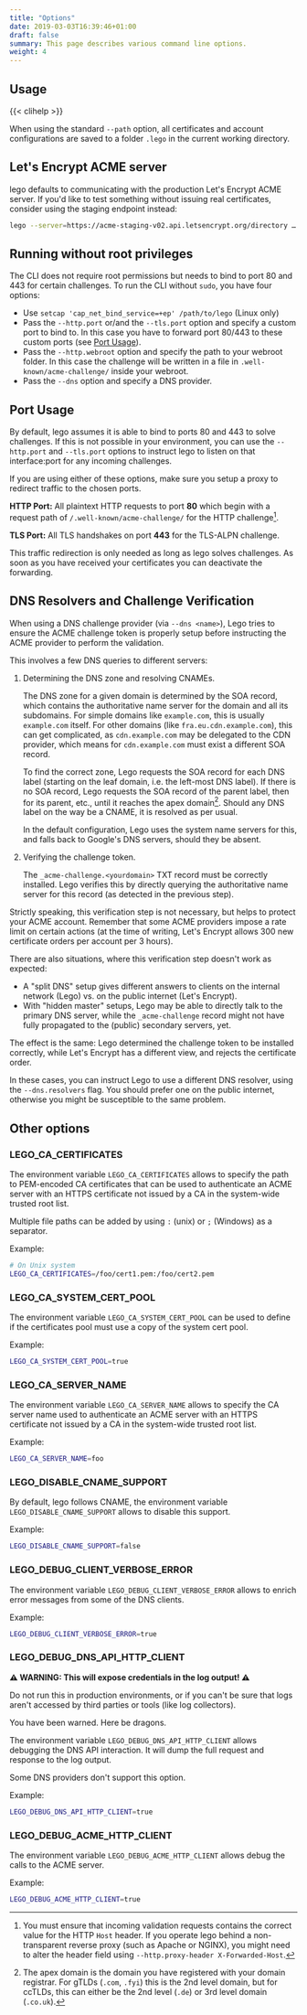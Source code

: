 ```yaml
---
title: "Options"
date: 2019-03-03T16:39:46+01:00
draft: false
summary: This page describes various command line options.
weight: 4
---
```


## Usage

{{< clihelp >}}

When using the standard `--path` option, all certificates and account configurations are saved to a folder `.lego` in the current working directory.


## Let's Encrypt ACME server

lego defaults to communicating with the production Let's Encrypt ACME server.
If you'd like to test something without issuing real certificates, consider using the staging endpoint instead:

```bash
lego --server=https://acme-staging-v02.api.letsencrypt.org/directory …
```

## Running without root privileges

The CLI does not require root permissions but needs to bind to port 80 and 443 for certain challenges.
To run the CLI without `sudo`, you have four options:

- Use `setcap 'cap_net_bind_service=+ep' /path/to/lego` (Linux only)
- Pass the `--http.port` or/and the `--tls.port` option and specify a custom port to bind to. In this case you have to forward port 80/443 to these custom ports (see [Port Usage](#port-usage)).
- Pass the `--http.webroot` option and specify the path to your webroot folder. In this case the challenge will be written in a file in `.well-known/acme-challenge/` inside your webroot.
- Pass the `--dns` option and specify a DNS provider.

## Port Usage

By default, lego assumes it is able to bind to ports 80 and 443 to solve challenges.
If this is not possible in your environment, you can use the `--http.port` and `--tls.port` options to instruct
lego to listen on that interface:port for any incoming challenges.

If you are using either of these options, make sure you setup a proxy to redirect traffic to the chosen ports.

**HTTP Port:** All plaintext HTTP requests to port **80** which begin with a request path of `/.well-known/acme-challenge/` for the HTTP challenge[^header].

**TLS Port:** All TLS handshakes on port **443** for the TLS-ALPN challenge.

This traffic redirection is only needed as long as lego solves challenges. As soon as you have received your certificates you can deactivate the forwarding.

[^header]: You must ensure that incoming validation requests contains the correct value for the HTTP `Host` header. If you operate lego behind a non-transparent reverse proxy (such as Apache or NGINX), you might need to alter the header field using `--http.proxy-header X-Forwarded-Host`.

## DNS Resolvers and Challenge Verification

When using a DNS challenge provider (via `--dns <name>`), Lego tries to ensure the ACME challenge token is properly setup before instructing the ACME provider to perform the validation.

This involves a few DNS queries to different servers:

1. Determining the DNS zone and resolving CNAMEs.

   The DNS zone for a given domain is determined by the SOA record, which contains the authoritative name server for the domain and all its subdomains.
   For simple domains like `example.com`, this is usually `example.com` itself.
   For other domains (like `fra.eu.cdn.example.com`), this can get complicated, as `cdn.example.com` may be delegated to the CDN provider, which means for `cdn.example.com` must exist a different SOA record.

   To find the correct zone, Lego requests the SOA record for each DNS label (starting on the leaf domain, i.e. the left-most DNS label).
   If there is no SOA record, Lego requests the SOA record of the parent label, then for its parent, etc., until it reaches the apex domain[^apex].
   Should any DNS label on the way be a CNAME, it is resolved as per usual.

   In the default configuration, Lego uses the system name servers for this, and falls back to Google's DNS servers, should they be absent.

2. Verifying the challenge token.

   The `_acme-challenge.<yourdomain>` TXT record must be correctly installed.
   Lego verifies this by directly querying the authoritative name server for this record (as detected in the previous step).

Strictly speaking, this verification step is not necessary, but helps to protect your ACME account.
Remember that some ACME providers impose a rate limit on certain actions (at the time of writing, Let's Encrypt allows 300 new certificate orders per account per 3 hours).

There are also situations, where this verification step doesn't work as expected:

- A "split DNS" setup gives different answers to clients on the internal network (Lego) vs. on the public internet (Let's Encrypt).
- With "hidden master" setups, Lego may be able to directly talk to the primary DNS server, while the `_acme-challenge` record might not have fully propagated to the (public) secondary servers, yet.

The effect is the same: Lego determined the challenge token to be installed correctly, while Let's Encrypt has a different view, and rejects the certificate order.

In these cases, you can instruct Lego to use a different DNS resolver, using the `--dns.resolvers` flag.
You should prefer one on the public internet, otherwise you might be susceptible to the same problem.

[^apex]: The apex domain is the domain you have registered with your domain registrar. For gTLDs (`.com`, `.fyi`) this is the 2nd level domain, but for ccTLDs, this can either be the 2nd level (`.de`) or 3rd level domain (`.co.uk`).

## Other options

### LEGO_CA_CERTIFICATES

The environment variable `LEGO_CA_CERTIFICATES` allows to specify the path to PEM-encoded CA certificates
that can be used to authenticate an ACME server with an HTTPS certificate not issued by a CA in the system-wide trusted root list.

Multiple file paths can be added by using `:` (unix) or `;` (Windows) as a separator.

Example:

```bash
# On Unix system
LEGO_CA_CERTIFICATES=/foo/cert1.pem:/foo/cert2.pem
```

### LEGO_CA_SYSTEM_CERT_POOL

The environment variable `LEGO_CA_SYSTEM_CERT_POOL` can be used to define if the certificates pool must use a copy of the system cert pool.

Example:

```bash
LEGO_CA_SYSTEM_CERT_POOL=true
```

### LEGO_CA_SERVER_NAME

The environment variable `LEGO_CA_SERVER_NAME` allows to specify the CA server name used to authenticate an ACME server
with an HTTPS certificate not issued by a CA in the system-wide trusted root list.

Example:

```bash
LEGO_CA_SERVER_NAME=foo
```

### LEGO_DISABLE_CNAME_SUPPORT

By default, lego follows CNAME, the environment variable `LEGO_DISABLE_CNAME_SUPPORT` allows to disable this support.

Example:

```bash
LEGO_DISABLE_CNAME_SUPPORT=false
```

### LEGO_DEBUG_CLIENT_VERBOSE_ERROR

The environment variable `LEGO_DEBUG_CLIENT_VERBOSE_ERROR` allows to enrich error messages from some of the DNS clients.

Example:

```bash
LEGO_DEBUG_CLIENT_VERBOSE_ERROR=true
```

### LEGO_DEBUG_DNS_API_HTTP_CLIENT

**⚠️ WARNING: This will expose credentials in the log output! ⚠️**

Do not run this in production environments, or if you can't be sure that logs aren't accessed by third parties or tools (like log collectors).

You have been warned. Here be dragons.

The environment variable `LEGO_DEBUG_DNS_API_HTTP_CLIENT` allows debugging the DNS API interaction. It will dump the full request and response to the log output.

Some DNS providers don't support this option.

Example:

```bash
LEGO_DEBUG_DNS_API_HTTP_CLIENT=true
```

### LEGO_DEBUG_ACME_HTTP_CLIENT

The environment variable `LEGO_DEBUG_ACME_HTTP_CLIENT` allows debug the calls to the ACME server.

Example:

```bash
LEGO_DEBUG_ACME_HTTP_CLIENT=true
```
